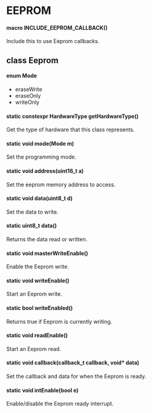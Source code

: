 # EEPROM

#### macro INCLUDE_EEPROM_CALLBACK()
Include this to use Eeprom callbacks.

## class Eeprom

#### enum Mode
* eraseWrite
* eraseOnly
* writeOnly

#### static constexpr HardwareType getHardwareType()
Get the type of hardware that this class represents.

#### static void mode(Mode m)
Set the programming mode.

#### static void address(uint16_t a)
Set the eeprom memory address to access.

#### static void data(uint8_t d)
Set the data to write.

#### static uint8_t data()
Returns the data read or written.

#### static void masterWriteEnable()
Enable the Eeprom write.

#### static void writeEnable()
Start an Eeprom write.

#### static bool writeEnabled()
Returns true if Eeprom is currently writing.

#### static void readEnable()
Start an Eeprom read.

#### static void callback(callback_t callback, void\* data)
Set the callback and data for when the Eeprom is ready.

#### static void intEnable(bool e)
Enable/disable the Eeprom ready interrupt.
